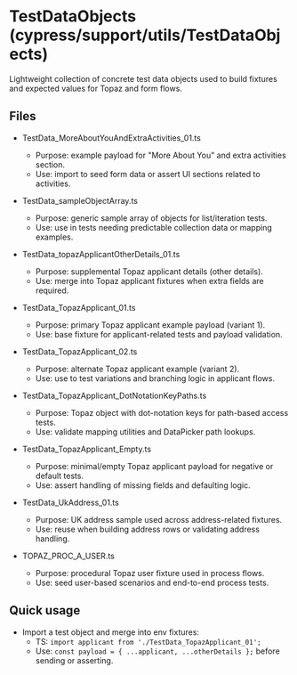 # TestDataObjects (cypress/support/utils/TestDataObjects)

Lightweight collection of concrete test data objects used to build fixtures and expected values for Topaz and form flows.

## Files

- TestData_MoreAboutYouAndExtraActivities_01.ts  
  - Purpose: example payload for "More About You" and extra activities section.  
  - Use: import to seed form data or assert UI sections related to activities.

- TestData_sampleObjectArray.ts  
  - Purpose: generic sample array of objects for list/iteration tests.  
  - Use: use in tests needing predictable collection data or mapping examples.

- TestData_topazApplicantOtherDetails_01.ts  
  - Purpose: supplemental Topaz applicant details (other details).  
  - Use: merge into Topaz applicant fixtures when extra fields are required.

- TestData_TopazApplicant_01.ts  
  - Purpose: primary Topaz applicant example payload (variant 1).  
  - Use: base fixture for applicant-related tests and payload validation.

- TestData_TopazApplicant_02.ts  
  - Purpose: alternate Topaz applicant example (variant 2).  
  - Use: use to test variations and branching logic in applicant flows.

- TestData_TopazApplicant_DotNotationKeyPaths.ts  
  - Purpose: Topaz object with dot-notation keys for path-based access tests.  
  - Use: validate mapping utilities and DataPicker path lookups.

- TestData_TopazApplicant_Empty.ts  
  - Purpose: minimal/empty Topaz applicant payload for negative or default tests.  
  - Use: assert handling of missing fields and defaulting logic.

- TestData_UkAddress_01.ts  
  - Purpose: UK address sample used across address-related fixtures.  
  - Use: reuse when building address rows or validating address handling.

- TOPAZ_PROC_A_USER.ts  
  - Purpose: procedural Topaz user fixture used in process flows.  
  - Use: seed user-based scenarios and end-to-end process tests.

## Quick usage

- Import a test object and merge into env fixtures:
  - TS: `import applicant from './TestData_TopazApplicant_01';`  
  - Use: `const payload = { ...applicant, ...otherDetails };` before sending or asserting.

